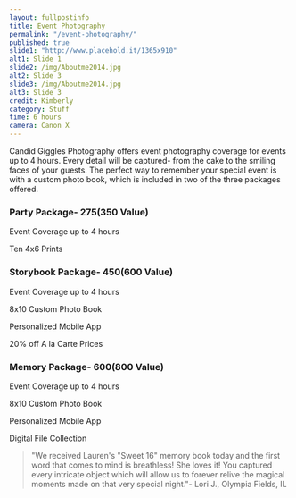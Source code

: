```yaml
---
layout: fullpostinfo
title: Event Photography
permalink: "/event-photography/"
published: true
slide1: "http://www.placehold.it/1365x910"
alt1: Slide 1
slide2: /img/Aboutme2014.jpg
alt2: Slide 3
slide3: /img/Aboutme2014.jpg
alt3: Slide 3
credit: Kimberly
category: Stuff
time: 6 hours
camera: Canon X
---
```


Candid Giggles Photography offers event photography coverage for events up to 4 hours. Every detail will be captured- from the cake to the smiling faces of your guests. The perfect way to remember your special event is with a custom photo book, which is included in two of the three packages offered. 

### Party Package- $275 ($350 Value)
Event Coverage up to 4 hours

Ten 4x6 Prints


### Storybook Package- $450 ($600 Value)

Event Coverage up to 4 hours

8x10 Custom Photo Book

Personalized Mobile App 

20% off A la Carte Prices


### Memory Package- $600 ($800 Value)

Event Coverage up to 4 hours

8x10 Custom Photo Book

Personalized Mobile App 

Digital File Collection


> "We received Lauren's "Sweet 16" memory book today and the first word that comes to mind is breathless! She loves it! You captured every intricate object which will allow us to forever relive the magical moments made on that very special night."- Lori J., Olympia Fields, IL 



